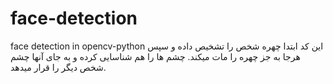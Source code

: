 # face-detection
face detection in opencv-python
این کد ابتدا چهره شخص را تشخیص داده و سپس هرجا به جز چهره را مات میکند.
چشم ها را هم شناسایی کرده و به جای آنها چشم شخص دیگر را  قرار میدهد.
